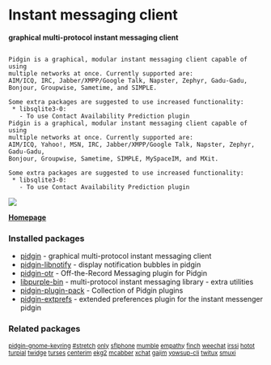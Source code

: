 # Instant messaging client

__graphical multi-protocol instant messaging client__

```

Pidgin is a graphical, modular instant messaging client capable of using
multiple networks at once. Currently supported are:
AIM/ICQ, IRC, Jabber/XMPP/Google Talk, Napster, Zephyr, Gadu-Gadu,
Bonjour, Groupwise, Sametime, and SIMPLE.

Some extra packages are suggested to use increased functionality:
 * libsqlite3-0:
   - To use Contact Availability Prediction plugin
Pidgin is a graphical, modular instant messaging client capable of using
multiple networks at once. Currently supported are:
AIM/ICQ, Yahoo!, MSN, IRC, Jabber/XMPP/Google Talk, Napster, Zephyr, Gadu-Gadu,
Bonjour, Groupwise, Sametime, SIMPLE, MySpaceIM, and MXit.

Some extra packages are suggested to use increased functionality:
 * libsqlite3-0:
   - To use Contact Availability Prediction plugin

```

[![](https://screenshots.debian.net/thumbnail/pidgin/)](https://screenshots.debian.net/screenshot/pidgin/)


 **[Homepage](http://www.pidgin.im)**

### Installed packages

* [pidgin](https://packages.debian.org/stretch/pidgin) - graphical multi-protocol instant messaging client
* [pidgin-libnotify](https://packages.debian.org/stretch/pidgin-libnotify) - display notification bubbles in pidgin
* [pidgin-otr](https://packages.debian.org/stretch/pidgin-otr) - Off-the-Record Messaging plugin for Pidgin
* [libpurple-bin](https://packages.debian.org/stretch/libpurple-bin) - multi-protocol instant messaging library - extra utilities
* [pidgin-plugin-pack](https://packages.debian.org/stretch/pidgin-plugin-pack) - Collection of Pidgin plugins
* [pidgin-extprefs](https://packages.debian.org/stretch/pidgin-extprefs) - extended preferences plugin for the instant messenger pidgin

### Related packages

<sub> [pidgin-gnome-keyring](https://packages.debian.org/stretch/pidgin-gnome-keyring) [#stretch](https://packages.debian.org/stretch/#stretch) [only](https://packages.debian.org/stretch/only) [sflphone](https://packages.debian.org/stretch/sflphone) [mumble](https://packages.debian.org/stretch/mumble) [empathy](https://packages.debian.org/stretch/empathy) [finch](https://packages.debian.org/stretch/finch) [weechat](https://packages.debian.org/stretch/weechat) [irssi](https://packages.debian.org/stretch/irssi) [hotot](https://packages.debian.org/stretch/hotot) [turpial](https://packages.debian.org/stretch/turpial) [twidge](https://packages.debian.org/stretch/twidge) [turses](https://packages.debian.org/stretch/turses) [centerim](https://packages.debian.org/stretch/centerim) [ekg2](https://packages.debian.org/stretch/ekg2) [mcabber](https://packages.debian.org/stretch/mcabber) [xchat](https://packages.debian.org/stretch/xchat) [gajim](https://packages.debian.org/stretch/gajim) [yowsup-cli](https://packages.debian.org/stretch/yowsup-cli) [twitux](https://packages.debian.org/stretch/twitux) [smuxi](https://packages.debian.org/stretch/smuxi)  </sub>
